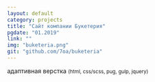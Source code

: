 ```yaml
---
layout: default
category: projects
title: "Сайт компании Букетерия"
pgdate: "01.2019"
link: ""
img: "buketeria.png"
git: "github.com/7oa/buketeria"
---
```

адаптивная верстка <small>(html, css/scss, pug, gulp, jquery)</small>
